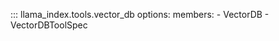 ::: llama_index.tools.vector_db
    options:
      members:
        - VectorDB
        - VectorDBToolSpec
